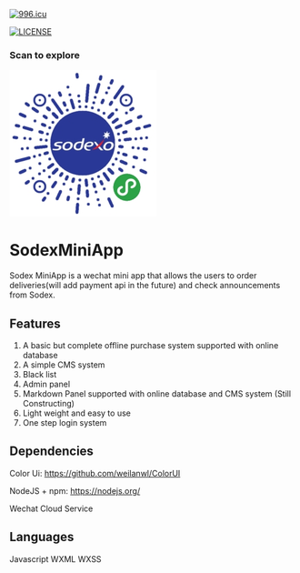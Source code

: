 
[![996.icu](https://img.shields.io/badge/link-996.icu-red.svg)](https://996.icu)

[![LICENSE](https://img.shields.io/badge/license-Anti%20996-blue.svg)](https://github.com/996icu/996.ICU/blob/master/LICENSE)

### Scan to explore
![There's supposed to be an image here](https://raw.githubusercontent.com/MohaElder/Project-QioNio/master/qrCode.jpg)

# SodexMiniApp

Sodex MiniApp is a wechat mini app that allows the users to order deliveries(will add payment api in the future) and check announcements from Sodex.

## Features
1. A basic but complete offline purchase system supported with online database
2. A simple CMS system
3. Black list
4. Admin panel
5. Markdown Panel supported with online database and CMS system (Still Constructing)
6. Light weight and easy to use 
7. One step login system

## Dependencies
Color Ui: https://github.com/weilanwl/ColorUI

NodeJS + npm: https://nodejs.org/ 

Wechat Cloud Service

## Languages
Javascript
WXML
WXSS

